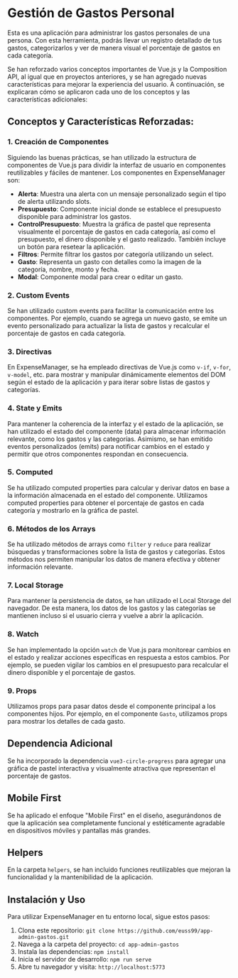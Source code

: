 # Gestión de Gastos Personal

Esta es una aplicación para administrar los gastos personales de una persona. Con esta herramienta, podrás llevar un registro detallado de tus gastos, categorizarlos y ver de manera visual el porcentaje de gastos en cada categoría.

Se han reforzado varios conceptos importantes de Vue.js y la Composition API, al igual que en proyectos anteriores, y se han agregado nuevas características para mejorar la experiencia del usuario. A continuación, se explicaran cómo se aplicaron cada uno de los conceptos y las características adicionales:

## Conceptos y Características Reforzadas:

### 1. Creación de Componentes

Siguiendo las buenas prácticas, se han utilizado la estructura de componentes de Vue.js para dividir la interfaz de usuario en componentes reutilizables y fáciles de mantener. Los componentes en ExpenseManager son:

- **Alerta**: Muestra una alerta con un mensaje personalizado según el tipo de alerta utilizando slots.
- **Presupuesto**: Componente inicial donde se establece el presupuesto disponible para administrar los gastos.
- **ControlPresupuesto**: Muestra la gráfica de pastel que representa visualmente el porcentaje de gastos en cada categoría, así como el presupuesto, el dinero disponible y el gasto realizado. También incluye un botón para resetear la aplicación.
- **Filtros**: Permite filtrar los gastos por categoría utilizando un select.
- **Gasto**: Representa un gasto con detalles como la imagen de la categoría, nombre, monto y fecha.
- **Modal**: Componente modal para crear o editar un gasto.

### 2. Custom Events

Se han utilizado custom events para facilitar la comunicación entre los componentes. Por ejemplo, cuando se agrega un nuevo gasto, se emite un evento personalizado para actualizar la lista de gastos y recalcular el porcentaje de gastos en cada categoría.

### 3. Directivas

En ExpenseManager, se ha empleado directivas de Vue.js como `v-if`, `v-for`, `v-model`, etc. para mostrar y manipular dinámicamente elementos del DOM según el estado de la aplicación y para iterar sobre listas de gastos y categorías.

### 4. State y Emits

Para mantener la coherencia de la interfaz y el estado de la aplicación, se han utilizado el estado del componente (data) para almacenar información relevante, como los gastos y las categorías. Asimismo, se han emitido eventos personalizados (emits) para notificar cambios en el estado y permitir que otros componentes respondan en consecuencia.

### 5. Computed

Se ha utilizado computed properties para calcular y derivar datos en base a la información almacenada en el estado del componente. Utilizamos computed properties para obtener el porcentaje de gastos en cada categoría y mostrarlo en la gráfica de pastel.

### 6. Métodos de los Arrays

Se ha utilizado métodos de arrays como `filter` y `reduce` para realizar búsquedas y transformaciones sobre la lista de gastos y categorías. Estos métodos nos permiten manipular los datos de manera efectiva y obtener información relevante.

### 7. Local Storage

Para mantener la persistencia de datos, se han utilizado el Local Storage del navegador. De esta manera, los datos de los gastos y las categorías se mantienen incluso si el usuario cierra y vuelve a abrir la aplicación.

### 8. Watch

Se han implementado la opción `watch` de Vue.js para monitorear cambios en el estado y realizar acciones específicas en respuesta a estos cambios. Por ejemplo, se pueden vigilar los cambios en el presupuesto para recalcular el dinero disponible y el porcentaje de gastos.

### 9. Props

Utilizamos props para pasar datos desde el componente principal a los componentes hijos. Por ejemplo, en el componente `Gasto`, utilizamos props para mostrar los detalles de cada gasto.

## Dependencia Adicional

Se ha incorporado la dependencia `vue3-circle-progress` para agregar una gráfica de pastel interactiva y visualmente atractiva que representan el porcentaje de gastos.

## Mobile First

Se ha aplicado el enfoque "Mobile First" en el diseño, asegurándonos de que la aplicación sea completamente funcional y estéticamente agradable en dispositivos móviles y pantallas más grandes.

## Helpers

En la carpeta `helpers`, se han incluido funciones reutilizables que mejoran la funcionalidad y la mantenibilidad de la aplicación.

## Instalación y Uso

Para utilizar ExpenseManager en tu entorno local, sigue estos pasos:

1. Clona este repositorio: `git clone https://github.com/euss99/app-admin-gastos.git`
2. Navega a la carpeta del proyecto: `cd app-admin-gastos`
3. Instala las dependencias: `npm install`
4. Inicia el servidor de desarrollo: `npm run serve`
5. Abre tu navegador y visita: `http://localhost:5773`
